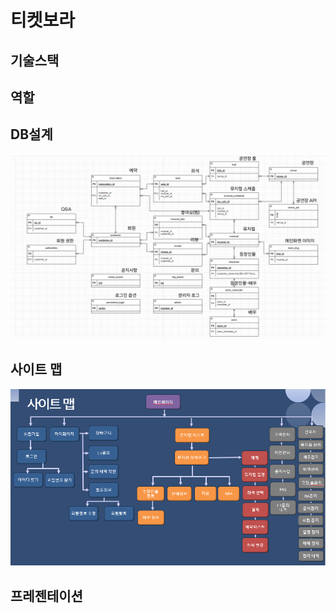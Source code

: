 # 티켓보라


## 기술스택

## 역할

## DB설계
![ERD](https://github.com/rlaalstlr09/Musical/blob/main/portfolio/ER%EB%8B%A4%EC%9D%B4%EC%96%B4%EA%B7%B8%EB%9E%A8.png)
## 사이트 맵
![SITEMAP](https://github.com/rlaalstlr09/Musical/blob/main/portfolio/%EC%82%AC%EC%9D%B4%ED%8A%B8%EB%A7%B5.png)
## 프레젠테이션
